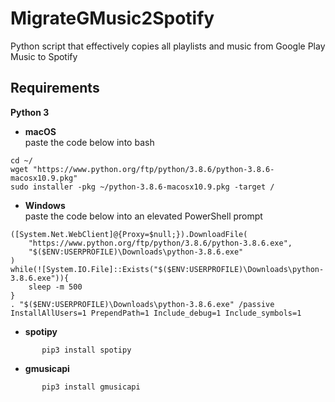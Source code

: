 # MigrateGMusic2Spotify
Python script that effectively copies all playlists and music from Google Play Music to Spotify

## Requirements  
  **Python 3**  
*   **macOS**  
paste the code below into bash  
```
cd ~/
wget "https://www.python.org/ftp/python/3.8.6/python-3.8.6-macosx10.9.pkg"
sudo installer -pkg ~/python-3.8.6-macosx10.9.pkg -target /
```  
*   **Windows**  
paste the code below into an elevated PowerShell prompt  
```
([System.Net.WebClient]@{Proxy=$null;}).DownloadFile(
    "https://www.python.org/ftp/python/3.8.6/python-3.8.6.exe",
    "$($ENV:USERPROFILE)\Downloads\python-3.8.6.exe"
)
while(![System.IO.File]::Exists("$($ENV:USERPROFILE)\Downloads\python-3.8.6.exe")){
    sleep -m 500
}
. "$($ENV:USERPROFILE)\Downloads\python-3.8.6.exe" /passive InstallAllUsers=1 PrependPath=1 Include_debug=1 Include_symbols=1
```
*   **spotipy**  
```
       pip3 install spotipy
```
*   **gmusicapi**  
```
       pip3 install gmusicapi
```

